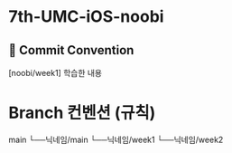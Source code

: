 # 7th-UMC-iOS-noobi

## 📝 Commit Convention
[noobi/week1] 학습한 내용

# Branch 컨벤션 (규칙)
main
└──닉네임/main
    └──닉네임/week1
    └──닉네임/week2

